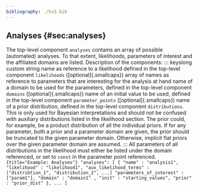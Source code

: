 ```yaml
---
bibliography: ./hs3.bib
---
```



## Analyses {#sec:analyses} 
The top-level component `analyses` contains an array of possible (automated) analyses. To that extent, likelihoods, parameters of interest and the affiliated domains are listed. Description of the components: 
::: keyslong custom string 
name as reference to a likelihood defined in the top-level component `likelihoods` 
([optional]{.smallcaps}) array of names as reference to parameters that are interesting for the analysis at hand 
name of a domain to be used for the parameters, defined in the top-level component `domains` 
([optional]{.smallcaps}) name of an initial value to be used, defined in the top-level component `parameter_points` 
([optional]{.smallcaps}) name of a prior distribution, defined in the top-level component `distributions`. This is only used for Bayesian interpretations and should not be confused with auxiliary distributions listed in the likelihood section. The prior could, for example, be a product distribution of all the individual priors. If for any parameter, both a prior and a parameter domain are given, the prior should be truncated to the given parameter domain. Otherwise, implicit flat priors over the given parameter domain are assumed. ::: 
All parameters of all distributions in the likelihood must either be listed under the domain referenced, or set to `const` in the parameter point referenced. 
``` {title="Example: Analyses"} "analyses": [ { "name" : "analysis1", "likelihood" : "likelihood1", "aux_likelihood_terms" : ["distribtion_1", "distribution_2", ...] "parameters_of_interest" : ["param1"], "domain" : "domain1" , "init" : "starting_values", "prior" : "prior_dist" }, ... ] ``` 
